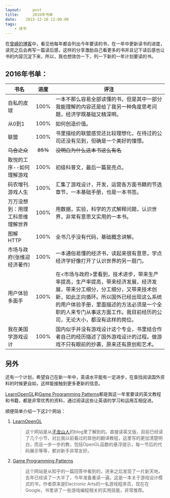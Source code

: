 ```yaml
---
layout:     post
title:      2016年书单
date:    2015-12-26 12:00:00   
tags:
    - 读书
---
```

在[曾嵘的博客](http://zengrong.net)中，看见他每年都会列出今年要读的书，在一年中更新读书的进度，读完之后会再写一篇读后感，这样的分享激励自己看更多的书并且记下读后感也让书的内容沉淀下来，所以，我也想效仿一下，列一下新的一年计划要读的书。

## 2016年书单：

书名 | 进度 | 评注
----|:-----:|-----
自私的皮球|100%|一本不那么容易全部读懂的书，但是其中一部分我能理解的内容还是给了我另一种角度思考问题，经济学既基础又精深啊。
从0到1|100%|如何创造价值。
联盟|100%|书里描绘的联盟感觉还比较理想化，在待过的公司还没有见到，但确是一个美好的憧憬。
<del>乌合之众</del> |<del>85%</del>| <del>没明白为什么这本书这么有名</del>
取悦的工序--如何理解游戏|100%|初级科普文，最后一篇是亮点。
码农增刊.游戏人生 | 100% | 汇集了游戏设计，开发，运营各方面书籍的节选章节，一本基础手册，也是一本书签。
万万没想到：用理工科思维理解世界 | 100% | 用数据，实验，科学的方式解释问题，认识世界，非常有意思又实用的一本书。
图解HTTP | 100% | 全书几乎没有代码，基础概念讲解。
市场与政府(张维迎经济著作) | 100% | 一本通俗易懂的经济书，读起来很有意思，学点经济学好像打开了认识世界的另一扇门。
用户体验多面手 | 100% | 在<市场与政府>里看到，技术进步，带来生产率提高，生产率提高，带来经济发展，经济发展，带来分工细分，分工细分，又带来技术创新，如此正向循环。所以国外已经出现这么系统的用户体验手册，里面描述的方法必须是一个全职的人来专门从事这方面工作。我目前经历的公司，无论大小，都没有这样的岗位。
我在美国学游戏设计 | 100% | 国内似乎并没有游戏设计这个专业，书里结合作者自己的经历描述了国外游戏设计的过程。做游戏不只有眼前的抄袭，原来还有原创和艺术。


## 另外
还有一个计划，希望自己在新一年中，英语水平能有一定进步，在查找阅读国外资料的时候更自如，这样能接触到更多更新的信息。

[LearnOpenGL](http://learnopengl.com)和[Game Programming Patterns](http://gameprogrammingpatterns.com)都是我这一年里要读的英文教程和书籍，都是非常优秀的资料，通过阅读这些让英语的学习和运用互相促进。

顺便简单介绍一下这2个网站：

1. [LearnOpenGL](http://learnopengl.com)

    > 这个网站是从[子龙山人](http://zilongshanren.com/blog/2015-11-23-a-few-good-habit-i-keep-for-years.html)的blog里了解到的。直接读英文版，目前已经读了几个小节，对比我以前看过的其他的翻译教程，这里写的更加清楚明白，而且一步一步的教，包括OpenGL函数的悬浮提示，每一节后的代码展示等等，都对新手非常友好。

2. [Game Programming Patterns](http://gameprogrammingpatterns.com)

    > 这个网站是从知乎的一篇回答中看到的，进来之后发现了一片新天地，去年已经读了一大半了，今年准备重读一遍。这是一本关于游戏设计模式的书，作者原来是Electronic Arts的一名游戏程序员，现在在Google，书里讲了一些游戏编程相关的实用技能，非常推荐。
